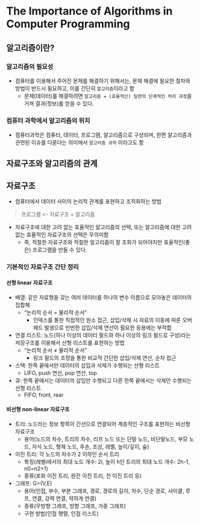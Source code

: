 # The Importance of Algorithms in Computer Programming
## 알고리즘이란?
### 알고리즘의 필요성
* 컴퓨터를 이용해서 주어진 문제를 해결하기 위해서는, 문제 해결에 필요한 절차와 방법이 반드시 필요하고, 이를 간단히 `알고리즘`이라고 함
    * 문제(데이터)를 해결하려면 `알고리즘 = (효율적인) 일련의 단계적인 처리 과정`을 거쳐 결과(정보)를 얻을 수 있다.

### 컴퓨터 과학에서 알고리즘의 위치
* 컴퓨터과학은 컴퓨터, 데이터, 프로그램, 알고리즘으로 구성되며, 한편 알고리즘과 관련된 이슈를 다룬다는 의미에서 `알고리즘 과학` 이라고도 함

## 자료구조와 알고리즘의 관계
## 자료구조
* 컴퓨터에서 데이터 사이의 논리적 관계를 표현하고 조직화하는 방법
> 프로그램 <- 자료구조 + 알고리즘
* 자료구조에 대한 고려 없는 효율적인 알고리즘의 선택, 또는 알고리즘에 대한 고려 없는 효율적인 자료구조의 선택은 무의미함
    * 즉, 적절한 자료구조와 적절한 알고리즘이 잘 조화가 되어야지만 효율적인(좋은) 프로그램을 만들 수 있다.

### 기본적인 자료구조 간단 정리
#### 선형 linear 자료구조
* 배열: 같은 자료형을 갖는 여러 데이터를 하나의 변수 이름으로 모아놓은 데이터의 집합체 
    * “논리적 순서 = 물리적 순서” 
        * 인덱스를 통한 직접적인 원소 접근, 삽입/삭제 시 자료의 이동에 따른 오버헤드 발생으로 빈번한 삽입/삭제 연산이 필요한 응용에는 부적합
* 연결 리스트: 노드(하나 이상의 데이터 필드와 하나 이상의 링크 필드로 구성)라는 저장구조를 이용해서 선형 리스트를 표현하는 방법 
    * “논리적 순서 ≠ 물리적 순서” 
        * 링크 필드의 조정을 통한 비교적 간단한 삽입/삭제 연산, 순차 접근
* 스택: 한쪽 끝에서만 데이터의 삽입과 삭제가 수행되는 선형 리스트 
    * LIFO, push 연산, pop 연산, top
* 큐: 한쪽 끝에서는 데이터의 삽입만 수행되고 다른 한쪽 끝에서는 삭제만 수행되는 선형 리스트 
    * FIFO, front, rear
#### 비선형 non-linear 자료구조
* 트리: 노드라는 정보 항목이 간선으로 연결되어 계층적인 구조를 표현하는 비선형 자료구조 
    * 용어(노드의 차수, 트리의 차수, 리프 노드 또는 단말 노드, 비단말노드, 부모 노드, 자식 노드, 형제 노드, 후손, 조상, 레벨, 높이/깊이, 숲)
* 이진 트리: 각 노드의 차수가 2 이하인 순서 트리 
    * 특징(레벨i에서의 최대 노드 개수: 2i, 높이 h인 트리의 최대 노드 개수: 2h-1, n0=n2+1) 
    * 종류(포화 이진 트리, 완전 이진 트리, 전 이진 트리 등)
* 그래프: G=(V,E) 
    * 용어(인접, 부수, 부분 그래프, 경로, 경로의 길이, 차수, 단순 경로, 사이클, 루프, 연결, 강력 연결, 약하게 연결) 
    * 종류(무방향 그래프, 방향 그래프, 가중 그래프) 
    * 구현 방법(인접 행렬, 인접 리스트)
